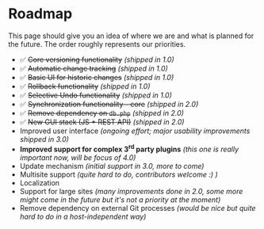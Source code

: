 # Roadmap #

This page should give you an idea of where we are and what is planned for the future. The order roughly represents our priorities.

* :white_check_mark: <del>Core versioning functionality</del> *(shipped in 1.0)*
* :white_check_mark: <del>Automatic change tracking</del> *(shipped in 1.0)*
* :white_check_mark: <del>Basic UI for historic changes</del> *(shipped in 1.0)*
* :white_check_mark: <del>Rollback functionality</del> *(shipped in 1.0)*
* :white_check_mark: <del>Selective Undo functionality</del> *(shipped in 1.0)*
* :white_check_mark: <del>Synchronization functionality - core</del> *(shipped in 2.0)*
* :white_check_mark: <del>Remove dependency on `db.php`</del> *(shipped in 2.0)*
* :white_check_mark: <del>New GUI stack (JS + REST API)</del> *(shipped in 2.0)*
* Improved user interface *(ongoing effort; major usability improvements shipped in 3.0)*
* **Improved support for complex 3<sup>rd</sup> party plugins** *(this one is really important now, will be focus of 4.0)*
* Update mechanism *(initial support in 3.0, more to come)*
* Multisite support *(quite hard to do, contributors welcome :) )*
* Localization
* Support for large sites *(many improvements done in 2.0, some more might come in the future but it's not a priority at the moment)*
* Remove dependency on external Git processes *(would be nice but quite hard to do in a host-independent way)*
